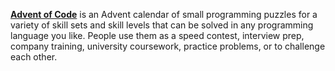 [**Advent of Code**](https://adventofcode.com) is an Advent calendar of small programming puzzles for a variety of skill sets and skill levels that can be solved in any programming language you like. 
People use them as a speed contest, interview prep, company training, university coursework, practice problems, or to challenge each other.